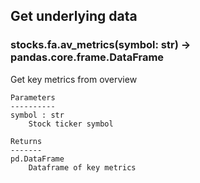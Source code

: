 ## Get underlying data 
### stocks.fa.av_metrics(symbol: str) -> pandas.core.frame.DataFrame

Get key metrics from overview

    Parameters
    ----------
    symbol : str
        Stock ticker symbol

    Returns
    -------
    pd.DataFrame
        Dataframe of key metrics
